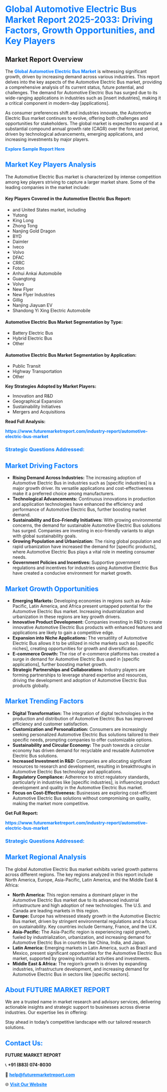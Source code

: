 <h1 style="color: #007BFF;">Global Automotive Electric Bus Market Report 2025-2033: Driving Factors, Growth Opportunities, and Key Players</h1>

<section id="overview">
<h2>Market Report Overview</h2>
<p>The <a href="https://www.futuremarketreport.com/industry-report/automotive-electric-bus-market" style="color: #007BFF; text-decoration: none;"><strong>Global Automotive Electric Bus Market</strong></a> is witnessing significant growth, driven by increasing demand across various industries. This report delves into the key aspects of the Automotive Electric Bus market, providing a comprehensive analysis of its current status, future potential, and challenges. The demand for Automotive Electric Bus has surged due to its wide-ranging applications in industries such as [insert industries], making it a critical component in modern-day [applications].</p>
<p>As consumer preferences shift and industries innovate, the Automotive Electric Bus market continues to evolve, offering both challenges and opportunities for stakeholders. The global market is expected to expand at a substantial compound annual growth rate (CAGR) over the forecast period, driven by technological advancements, emerging applications, and increasing investments by major players.</p>
</section>

<section id="overview">
<p><a href="https://www.futuremarketreport.com/request-sample/reportId=90812" style="color: #007BFF; text-decoration: none;"><strong>Explore Sample Report Here</strong></a></p>
</section>

<section id="key-players">
<h2 style="color: #007BFF;">Market Key Players Analysis</h2>
<p>The Automotive Electric Bus market is characterized by intense competition among key players striving to capture a larger market share. Some of the leading companies in the market include:</p>
<h4>Key Players Covered in the Automotive Electric Bus Report:</h4>
<ul><li>and United States market, including</li><li>Yutong</li><li>King Long</li><li>Zhong Tong</li><li>Nanjing Gold Dragon</li><li>BYD</li><li>Daimler</li><li>Iveco</li><li>Volvo</li><li>DFAC</li><li>CRRC</li><li>Foton</li><li>Anhui Ankai Automobile</li><li>Guangtong</li><li>Volvo</li><li>New Flyer</li><li>New Flyer Industries</li><li>Gillig</li><li>Nanjing Jiayuan EV</li><li>Shandong Yi Xing Electric Automobile</li></ul>
<h4>Automotive Electric Bus Market Segmentation by Type:</h4>
<ul><li>Battery Electric Bus</li><li>Hybrid Electric Bus</li><li>Other</li></ul>

<h4>Automotive Electric Bus Market Segmentation by Application:</h4>
<ul><li>Public Transit</li><li>Highway Transportation</li><li>Other</li></ul>
<p><strong>Key Strategies Adopted by Market Players:</strong></p>
<ul>
<li>Innovation and R&D</li>
<li>Geographical Expansion</li>
<li>Sustainability Initiatives</li>
<li>Mergers and Acquisitions</li>
</ul>
</section>

<section>
<p><strong>Read Full Analysis: </strong></p><a href="https://www.futuremarketreport.com/industry-report/automotive-electric-bus-market" style="color: #007BFF; text-decoration: none;"><strong>https://www.futuremarketreport.com/industry-report/automotive-electric-bus-market</strong></a>
<h3 style="color: #007BFF;">Strategic Questions Addressed:</h3>
</section>

<section id="driving-factors">
<h2 style="color: #007BFF;">Market Driving Factors</h2>
<ul>
<li><strong>Rising Demand Across Industries:</strong> The increasing adoption of Automotive Electric Bus in industries such as [specific industries] is a major growth driver. Its versatile applications and cost-effectiveness make it a preferred choice among manufacturers.</li>
<li><strong>Technological Advancements:</strong> Continuous innovations in production and application technologies have enhanced the efficiency and performance of Automotive Electric Bus, further boosting market demand.</li>
<li><strong>Sustainability and Eco-Friendly Initiatives:</strong> With growing environmental concerns, the demand for sustainable Automotive Electric Bus solutions has surged. Companies are investing in eco-friendly variants to align with global sustainability goals.</li>
<li><strong>Growing Population and Urbanization:</strong> The rising global population and rapid urbanization have increased the demand for [specific products], where Automotive Electric Bus plays a vital role in meeting consumer needs.</li>
<li><strong>Government Policies and Incentives:</strong> Supportive government regulations and incentives for industries using Automotive Electric Bus have created a conducive environment for market growth.</li>
</ul>
</section>

<section id="growth-opportunities">
<h2 style="color: #007BFF;">Market Growth Opportunities</h2>
<ul>
<li><strong>Emerging Markets:</strong> Developing economies in regions such as Asia-Pacific, Latin America, and Africa present untapped potential for the Automotive Electric Bus market. Increasing industrialization and urbanization in these regions are key growth drivers.</li>
<li><strong>Innovative Product Development:</strong> Companies investing in R&D to create innovative Automotive Electric Bus products with enhanced features and applications are likely to gain a competitive edge.</li>
<li><strong>Expansion into Niche Applications:</strong> The versatility of Automotive Electric Bus allows it to be utilized in niche markets such as [specific niches], creating opportunities for growth and diversification.</li>
<li><strong>E-commerce Growth:</strong> The rise of e-commerce platforms has created a surge in demand for Automotive Electric Bus used in [specific applications], further boosting market growth.</li>
<li><strong>Strategic Partnerships and Collaborations:</strong> Industry players are forming partnerships to leverage shared expertise and resources, driving the development and adoption of Automotive Electric Bus products globally.</li>
</ul>
</section>

<section id="trending-factors">
<h2 style="color: #007BFF;">Market Trending Factors</h2>
<ul>
<li><strong>Digital Transformation:</strong> The integration of digital technologies in the production and distribution of Automotive Electric Bus has improved efficiency and customer satisfaction.</li>
<li><strong>Customization and Personalization:</strong> Consumers are increasingly seeking personalized Automotive Electric Bus solutions tailored to their specific needs, prompting companies to offer customizable options.</li>
<li><strong>Sustainability and Circular Economy:</strong> The push towards a circular economy has driven demand for recyclable and reusable Automotive Electric Bus solutions.</li>
<li><strong>Increased Investment in R&D:</strong> Companies are allocating significant resources to research and development, resulting in breakthroughs in Automotive Electric Bus technology and applications.</li>
<li><strong>Regulatory Compliance:</strong> Adherence to strict regulatory standards, particularly in industries like [specific industries], is influencing product development and quality in the Automotive Electric Bus market.</li>
<li><strong>Focus on Cost-Effectiveness:</strong> Businesses are exploring cost-efficient Automotive Electric Bus solutions without compromising on quality, making the market more competitive.</li>
</ul>
</section>

<section>
<p><strong>Get Full Report: </strong></p><a href="https://www.futuremarketreport.com/industry-report/automotive-electric-bus-market" style="color: #007BFF; text-decoration: none;"><strong>https://www.futuremarketreport.com/industry-report/automotive-electric-bus-market</strong></a>
<h3 style="color: #007BFF;">Strategic Questions Addressed:</h3>
</section>


<section id="regional-analysis">
<h2 style="color: #007BFF;">Market Regional Analysis</h2>
<p>The global Automotive Electric Bus market exhibits varied growth patterns across different regions. The key regions analyzed in this report include North America, Europe, Asia-Pacific, Latin America, and the Middle East & Africa:</p>
<ul>
<li><strong>North America:</strong> This region remains a dominant player in the Automotive Electric Bus market due to its advanced industrial infrastructure and high adoption of new technologies. The U.S. and Canada are leading markets in this region.</li>
<li><strong>Europe:</strong> Europe has witnessed steady growth in the Automotive Electric Bus market, driven by stringent environmental regulations and a focus on sustainability. Key countries include Germany, France, and the U.K.</li>
<li><strong>Asia-Pacific:</strong> The Asia-Pacific region is experiencing rapid growth, fueled by industrialization, urbanization, and increasing demand for Automotive Electric Bus in countries like China, India, and Japan.</li>
<li><strong>Latin America:</strong> Emerging markets in Latin America, such as Brazil and Mexico, present significant opportunities for the Automotive Electric Bus market, supported by growing industrial activities and investments.</li>
<li><strong>Middle East & Africa:</strong> The region’s growth is driven by expanding industries, infrastructure development, and increasing demand for Automotive Electric Bus in sectors like [specific sectors].</li>
</ul>
</section>

<footer>
<h2 style="color: #007BFF;">About FUTURE MARKET REPORT</h2>
<p>We are a trusted name in market research and advisory services, delivering actionable insights and strategic support to businesses across diverse industries. Our expertise lies in offering:</p>

<p>Stay ahead in today’s competitive landscape with our tailored research solutions.</p>

<h2 style="color: #007BFF;">Contact Us:</h2>
<p><strong>FUTURE MARKET REPORT</strong></p>
<p>📞 <strong>+91 (883) 074-8030</strong></p>
<p>📧 <strong><a href="mailto:help@futuremarketreport.com" style="color: #007BFF;">help@futuremarketreport.com</a></strong></p>
<p>🌐 <strong><a href="https://www.futuremarketreport.com/" style="color: #007BFF;">Visit Our Website</a></strong></p>
</footer>